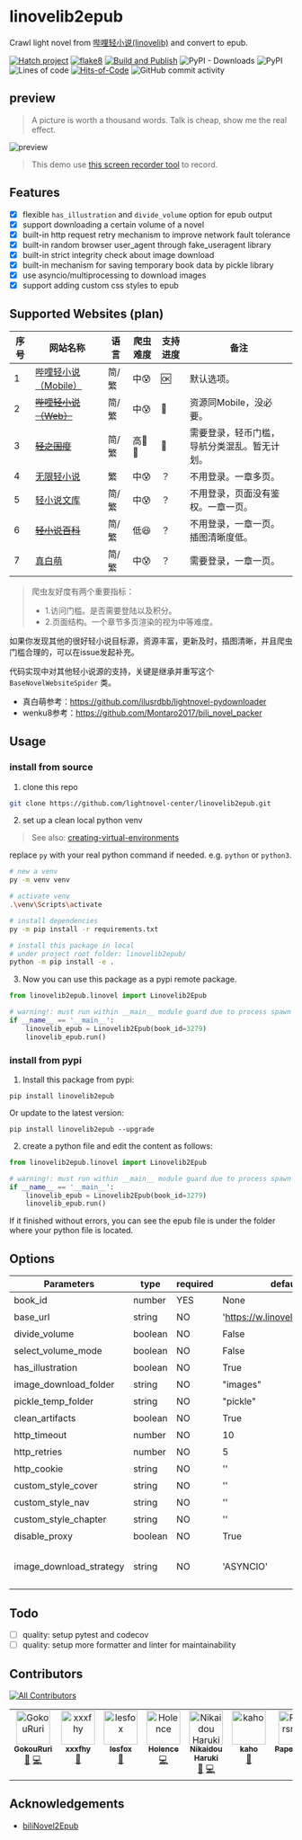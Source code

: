 # linovelib2epub

Crawl light novel from [哔哩轻小说(linovelib)](https://w.linovelib.com/) and convert to epub.

[![Hatch project](https://img.shields.io/badge/%F0%9F%A5%9A-Hatch-4051b5.svg?style=flat)](https://github.com/pypa/hatch)
[![flake8](https://img.shields.io/badge/linter-flake8-brightgreen)](https://github.com/PyCQA/flake8)
[![Build and Publish](https://github.com/lightnovel-center/linovelib2epub/actions/workflows/build-and-publish.yml/badge.svg?branch=main)](https://github.com/lightnovel-center/linovelib2epub/actions/workflows/build-and-publish.yml)
![PyPI - Downloads](https://img.shields.io/pypi/dm/linovelib2epub?color=blue&label=PyPI%20Download)
![PyPI](https://img.shields.io/pypi/v/linovelib2epub)
![Lines of code](https://www.aschey.tech/tokei/github/lightnovel-center/linovelib2epub)
[![Hits-of-Code](https://hitsofcode.com/github/lightnovel-center/linovelib2epub?branch=main)](https://hitsofcode.com/github/lightnovel-center/linovelib2epub/view?branch=main)
![GitHub commit activity](https://img.shields.io/github/commit-activity/y/lightnovel-center/linovelib2epub)

## preview
> A picture is worth a thousand words. Talk is cheap, show me the real effect.

![preview](./preview.gif)

> This demo use [this screen recorder tool](https://github.com/faressoft/terminalizer) to record.


## Features

- [x] flexible `has_illustration` and `divide_volume` option for epub output
- [x] support downloading a certain volume of a novel
- [x] built-in http request retry mechanism to improve network fault tolerance
- [x] built-in random browser user_agent through fake_useragent library
- [x] built-in strict integrity check about image download
- [x] built-in mechanism for saving temporary book data by pickle library
- [x] use asyncio/multiprocessing to download images
- [x] support adding custom css styles to epub

## Supported  Websites (plan)

| 序号 | 网站名称             | 语言                 | 爬虫难度            | 支持进度 | 备注                 |
| ---- | -------------------- | -------- | -------------------- | ---- | ---- |
| 1    | [哔哩轻小说（Mobile）](https://w.linovelib.com/) | 简/繁 | 中😰 | :ok:     | 默认选项。 |
| 2    | ~~[哔哩轻小说（Web）](https://www.linovelib.com/)~~ | 简/繁 | 中😰 | 🚫        | 资源同Mobile，没必要。 |
| 3    | ~~[轻之国度](https://www.lightnovel.us/)~~ | 简/繁 | 高🤣👿 | 🚫 | 需要登录，轻币门槛，导航分类混乱。暂无计划。 |
| 4 | [无限轻小说](https://www.8novel.com/) | 繁 | 中😰 | ？ | 不用登录。一章多页。 |
| 5 | [轻小说文库](https://www.wenku8.net/) | 简/繁 | 中😰 | ？ | 不用登录，页面没有鉴权。一章一页。 |
| 6 | ~~[轻小说百科](https://lnovel.org/)~~ | 简/繁 | 低😆 | ？ | 不用登录，一章一页。插图清晰度低。 |
| 7 | [真白萌](https://masiro.me/admin/novels ) | 简/繁 | 中😰 | ？ | 需要登录，一章一页。 |

> 爬虫友好度有两个重要指标：
> - 1.访问门槛。是否需要登陆以及积分。
> - 2.页面结构。一个章节多页渲染的视为中等难度。

如果你发现其他的很好轻小说目标源，资源丰富，更新及时，插图清晰，并且爬虫门槛合理的，可以在issue发起补充。

代码实现中对其他轻小说源的支持，关键是继承并重写这个 `BaseNovelWebsiteSpider` 类。
- 真白萌参考：https://github.com/ilusrdbb/lightnovel-pydownloader
- wenku8参考：https://github.com/Montaro2017/bili_novel_packer

## Usage

### install from source
1. clone this repo
```bash
git clone https://github.com/lightnovel-center/linovelib2epub.git
```
2. set up a clean local python venv
> See also: [creating-virtual-environments](https://docs.python.org/3/library/venv.html#creating-virtual-environments)

replace `py` with your real python command if needed. e.g. `python` or `python3`.

```bash
# new a venv
py -m venv venv

# activate venv
.\venv\Scripts\activate

# install dependencies
py -m pip install -r requirements.txt

# install this package in local
# under project root folder: linovelib2epub/
python -m pip install -e .
```

3. Now you can use this package as a pypi remote package.
```python
from linovelib2epub.linovel import Linovelib2Epub

# warning!: must run within __main__ module guard due to process spawn issue.
if __name__ == '__main__':
    linovelib_epub = Linovelib2Epub(book_id=3279)
    linovelib_epub.run()
```

### install from pypi
1. Install this package from pypi:
```
pip install linovelib2epub
```
Or update to the latest version:
```
pip install linovelib2epub --upgrade
```
2. create a python file and edit the content as follows:
```python
from linovelib2epub.linovel import Linovelib2Epub

# warning!: must run within __main__ module guard due to process spawn issue.
if __name__ == '__main__':
    linovelib_epub = Linovelib2Epub(book_id=3279)
    linovelib_epub.run()
```
If it finished without errors, you can see the epub file is under the folder where your python file is located.



## Options

| Parameters            | type    | required | default                         | description                                           |
| --------------------- |---------| -------- |---------------------------------|-------------------------------------------------------|
| book_id               | number  | YES      | None                            | 书籍ID。                                                 |
| base_url              | string  | NO       | 'https://w.linovelib.com/novel' | 哔哩轻小说主页URL                                            |
| divide_volume         | boolean | NO       | False                           | 是否分卷                                                  |
| select_volume_mode     | boolean | NO       | False                           | 选择卷模式，它为True时 divide_volume 强制为True。                  |
| has_illustration      | boolean | NO       | True                            | 是否下载插图                                                |
| image_download_folder | string  | NO       | "images"                        | 图片下载临时文件夹. 不允许以相对路径../开头。                             |
| pickle_temp_folder    | string  | NO       | "pickle"                        | pickle临时数据保存的文件夹。                                     |
| clean_artifacts    | boolean | NO       | True                            | 是否删除临时数据/工件，指的是pickle和下载的图片文件。                        |
| http_timeout          | number  | NO       | 10                              | 一个HTTP请求的超时等待时间(秒)。代表connect和read timeout。            |
| http_retries          | number  | NO       | 5                               | 当一个HTTP请求失败后，重试的最大次数。                                 |
| http_cookie           | string  | NO       | ''                              | 自定义HTTP cookie。                                       |
| custom_style_cover    | string  | NO       | ''                              | 自定义cover.xhtml的样式                                     |
| custom_style_nav      | string  | NO       | ''                              | 自定义nav.xhtml的样式                                       |
| custom_style_chapter  | string  | NO       | ''                              | 自定义每章(?.xhtml)的样式                                     |
|disable_proxy | boolean |NO| True                            | 是否禁用所在的代理环境，默认禁用                                      |
|image_download_strategy | string  |NO| 'ASYNCIO'                            | 枚举值："ASYNCIO"、"MULTIPROCESSING"、"MULTITHREADING"（未实现） |


## Todo

- [ ] quality: setup pytest and codecov
- [ ] quality: setup more formatter and linter for maintainability

## Contributors
<!-- ALL-CONTRIBUTORS-BADGE:START - Do not remove or modify this section -->
[![All Contributors](https://img.shields.io/badge/all_contributors-7-orange.svg?style=flat-square)](#contributors-)
<!-- ALL-CONTRIBUTORS-BADGE:END -->

<!-- ALL-CONTRIBUTORS-LIST:START - Do not remove or modify this section -->
<!-- prettier-ignore-start -->
<!-- markdownlint-disable -->
<table>
  <tbody>
    <tr>
      <td align="center" valign="top" width="14.28%"><a href="https://github.com/GOUKOU007"><img src="https://avatars.githubusercontent.com/u/40916324?v=4?s=60" width="60px;" alt="GokouRuri"/><br /><sub><b>GokouRuri</b></sub></a><br /><a href="https://github.com/lightnovel-center/linovelib2epub/issues?q=author%3AGOUKOU007" title="Bug reports">🐛</a> <a href="https://github.com/lightnovel-center/linovelib2epub/commits?author=GOUKOU007" title="Code">💻</a></td>
      <td align="center" valign="top" width="14.28%"><a href="https://github.com/xxxfhy"><img src="https://avatars.githubusercontent.com/u/40598925?v=4?s=60" width="60px;" alt="xxxfhy"/><br /><sub><b>xxxfhy</b></sub></a><br /><a href="https://github.com/lightnovel-center/linovelib2epub/issues?q=author%3Axxxfhy" title="Bug reports">🐛</a></td>
      <td align="center" valign="top" width="14.28%"><a href="https://foxlesbiao.github.io/"><img src="https://avatars.githubusercontent.com/u/41581909?v=4?s=60" width="60px;" alt="lesfox"/><br /><sub><b>lesfox</b></sub></a><br /><a href="https://github.com/lightnovel-center/linovelib2epub/issues?q=author%3Afoxlesbiao" title="Bug reports">🐛</a></td>
      <td align="center" valign="top" width="14.28%"><a href="http://dongliteahouse.wordpress.com"><img src="https://avatars.githubusercontent.com/u/56831381?v=4?s=60" width="60px;" alt="Holence"/><br /><sub><b>Holence</b></sub></a><br /><a href="https://github.com/lightnovel-center/linovelib2epub/commits?author=Holence" title="Code">💻</a></td>
      <td align="center" valign="top" width="14.28%"><a href="http://en.blog.nyaame.moe"><img src="https://avatars.githubusercontent.com/u/135048882?v=4?s=60" width="60px;" alt="Nikaidou Haruki"/><br /><sub><b>Nikaidou Haruki</b></sub></a><br /><a href="https://github.com/lightnovel-center/linovelib2epub/issues?q=author%3Aharuki-nikaidou" title="Bug reports">🐛</a> <a href="https://github.com/lightnovel-center/linovelib2epub/commits?author=haruki-nikaidou" title="Code">💻</a></td>
      <td align="center" valign="top" width="14.28%"><a href="https://hitorinbc.com/"><img src="https://avatars.githubusercontent.com/u/33192552?v=4?s=60" width="60px;" alt="kaho"/><br /><sub><b>kaho</b></sub></a><br /><a href="https://github.com/lightnovel-center/linovelib2epub/issues?q=author%3Akahosan" title="Bug reports">🐛</a></td>
      <td align="center" valign="top" width="14.28%"><a href="https://github.com/Papersman"><img src="https://avatars.githubusercontent.com/u/58485012?v=4?s=60" width="60px;" alt="Papersman"/><br /><sub><b>Papersman</b></sub></a><br /><a href="https://github.com/lightnovel-center/linovelib2epub/issues?q=author%3APapersman" title="Bug reports">🐛</a></td>
    </tr>
  </tbody>
</table>

<!-- markdownlint-restore -->
<!-- prettier-ignore-end -->

<!-- ALL-CONTRIBUTORS-LIST:END -->
<!-- prettier-ignore-start -->
<!-- markdownlint-disable -->

<!-- markdownlint-restore -->
<!-- prettier-ignore-end -->

<!-- ALL-CONTRIBUTORS-LIST:END -->

## Acknowledgements

- [biliNovel2Epub](https://github.com/fangxx3863/biliNovel2Epub)

